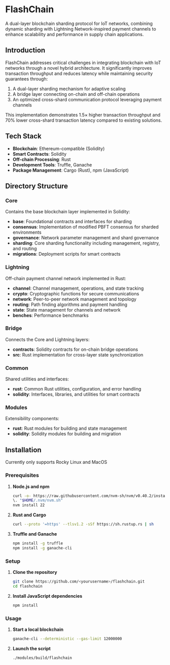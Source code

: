# FlashChain

A dual-layer blockchain sharding protocol for IoT networks, combining dynamic sharding with Lightning Network-inspired payment channels to enhance scalability and performance in supply chain applications.

## Introduction

FlashChain addresses critical challenges in integrating blockchain with IoT networks through a novel hybrid architecture. It significantly improves transaction throughput and reduces latency while maintaining security guarantees through:

1. A dual-layer sharding mechanism for adaptive scaling
2. A bridge layer connecting on-chain and off-chain operations
3. An optimized cross-shard communication protocol leveraging payment channels

This implementation demonstrates 1.5× higher transaction throughput and 70% lower cross-shard transaction latency compared to existing solutions.

## Tech Stack

- **Blockchain**: Ethereum-compatible (Solidity)
- **Smart Contracts**: Solidity
- **Off-chain Processing**: Rust
- **Development Tools**: Truffle, Ganache
- **Package Management**: Cargo (Rust), npm (JavaScript)

## Directory Structure

### Core

Contains the base blockchain layer implemented in Solidity:
- **base**: Foundational contracts and interfaces for sharding
- **consensus**: Implementation of modified PBFT consensus for sharded environments
- **governance**: Network parameter management and shard governance
- **sharding**: Core sharding functionality including management, registry, and routing
- **migrations**: Deployment scripts for smart contracts

### Lightning

Off-chain payment channel network implemented in Rust:
- **channel**: Channel management, operations, and state tracking
- **crypto**: Cryptographic functions for secure communications
- **network**: Peer-to-peer network management and topology
- **routing**: Path finding algorithms and payment handling
- **state**: State management for channels and network
- **benches**: Performance benchmarks

### Bridge

Connects the Core and Lightning layers:
- **contracts**: Solidity contracts for on-chain bridge operations
- **src**: Rust implementation for cross-layer state synchronization

### Common

Shared utilities and interfaces:
- **rust**: Common Rust utilities, configuration, and error handling
- **solidity**: Interfaces, libraries, and utilities for smart contracts

### Modules

Extensibility components:
- **rust**: Rust modules for building and state management
- **solidity**: Solidity modules for building and migration

## Installation

Currently only supports Rocky Linux and MacOS

### Prerequisites

1. **Node.js and npm**
   ```bash
   curl -o- https://raw.githubusercontent.com/nvm-sh/nvm/v0.40.2/install.sh | bash
   \. "$HOME/.nvm/nvm.sh"
   nvm install 22
   ```

2. **Rust and Cargo**
   ```bash
   curl --proto '=https' --tlsv1.2 -sSf https://sh.rustup.rs | sh
   ```

3. **Truffle and Ganache**
   ```bash
   npm install -g truffle
   npm install -g ganache-cli
   ```

### Setup

1. **Clone the repository**
   ```bash
   git clone https://github.com/<yourusername>/flashchain.git
   cd flashchain
   ```

2. **Install JavaScript dependencies**
   ```bash
   npm install
   ```

### Usage

1. **Start a local blockchain**
   ```bash
   ganache-cli --deterministic --gas-limit 12000000
   ```

2. **Launch the script**
    ```bash
    ./modules/build/flashchain
    ```
